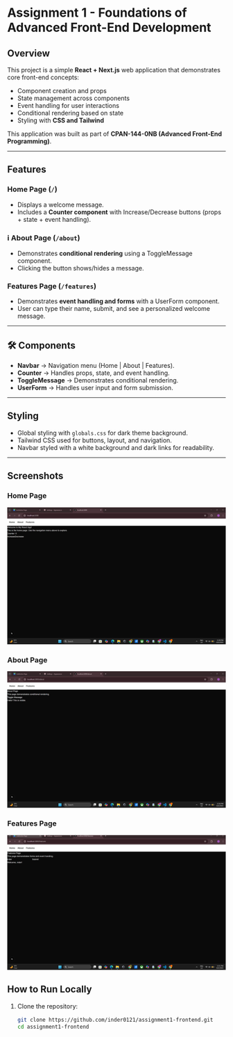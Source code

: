 # Assignment 1 - Foundations of Advanced Front-End Development  

##  Overview  
This project is a simple **React + Next.js** web application that demonstrates core front-end concepts:  
- Component creation and props  
- State management across components  
- Event handling for user interactions  
- Conditional rendering based on state  
- Styling with **CSS and Tailwind**  

This application was built as part of **CPAN-144-0NB (Advanced Front-End Programming)**.  

---

##  Features  

###  Home Page (`/`)  
- Displays a welcome message.  
- Includes a **Counter component** with Increase/Decrease buttons (props + state + event handling).  

### ℹ About Page (`/about`)  
- Demonstrates **conditional rendering** using a ToggleMessage component.  
- Clicking the button shows/hides a message.  

###  Features Page (`/features`)  
- Demonstrates **event handling and forms** with a UserForm component.  
- User can type their name, submit, and see a personalized welcome message.  

---

## 🛠 Components  

- **Navbar** → Navigation menu (Home | About | Features).  
- **Counter** → Handles props, state, and event handling.  
- **ToggleMessage** → Demonstrates conditional rendering.  
- **UserForm** → Handles user input and form submission.  

---

##  Styling  

- Global styling with `globals.css` for dark theme background.  
- Tailwind CSS used for buttons, layout, and navigation.  
- Navbar styled with a white background and dark links for readability.  

---

##  Screenshots  

### Home Page
![Home Page Screenshot](./Screenshots/Home.jpg)  

### About Page
![About Page Screenshot](./Screenshots/About.jpg)  

### Features Page
![Features Page Screenshot](./Screenshots/Feature.jpg)  


## How to Run Locally  

1. Clone the repository:  
   ```bash
   git clone https://github.com/inder0121/assignment1-frontend.git
   cd assignment1-frontend
